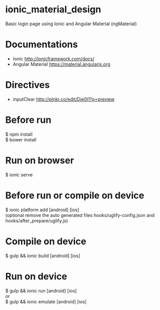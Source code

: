 # ionic_material_design
Basic login page using Ionic and Angular Material (ngMaterial)

# Documentations
 - Ionic http://ionicframework.com/docs/
 - Angular Material https://material.angularjs.org

# Directives
 - inputClear http://plnkr.co/edit/Dje0l1?p=preview

# Before run
 $ npm install<br>
 $ bower install
 
# Run on browser
 $ ionic serve

# Before run or compile on device
 $ ionic platform add [android] [ios]<br>
 (optional remove the auto generated files hooks/uglify-config.json and hooks/after_prepare/uglify.js)

# Compile on device
 $ gulp && ionic build [android] [ios]
 
# Run on device
 $ gulp && ionic run [android] [ios]<br>
  or<br>
 $ gulp && ionic emulate [android] [ios]